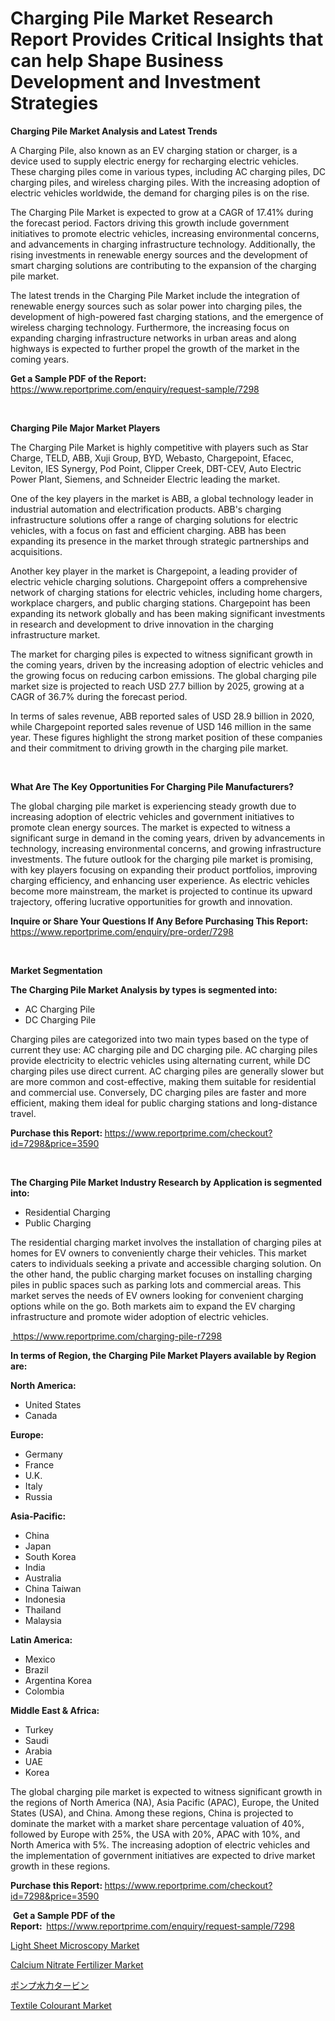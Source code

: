 <p><h1>Charging Pile Market Research Report Provides Critical Insights that can help Shape Business Development and Investment Strategies</h1></p><p><strong>Charging Pile Market Analysis and Latest Trends</strong></p>
<p><p>A Charging Pile, also known as an EV charging station or charger, is a device used to supply electric energy for recharging electric vehicles. These charging piles come in various types, including AC charging piles, DC charging piles, and wireless charging piles. With the increasing adoption of electric vehicles worldwide, the demand for charging piles is on the rise.</p><p>The Charging Pile Market is expected to grow at a CAGR of 17.41% during the forecast period. Factors driving this growth include government initiatives to promote electric vehicles, increasing environmental concerns, and advancements in charging infrastructure technology. Additionally, the rising investments in renewable energy sources and the development of smart charging solutions are contributing to the expansion of the charging pile market.</p><p>The latest trends in the Charging Pile Market include the integration of renewable energy sources such as solar power into charging piles, the development of high-powered fast charging stations, and the emergence of wireless charging technology. Furthermore, the increasing focus on expanding charging infrastructure networks in urban areas and along highways is expected to further propel the growth of the market in the coming years.</p></p>
<p><strong>Get a Sample PDF of the Report:&nbsp;</strong> <a href="https://www.reportprime.com/enquiry/request-sample/7298">https://www.reportprime.com/enquiry/request-sample/7298</a></p>
<p>&nbsp;</p>
<p><strong>Charging Pile Major Market Players</strong></p>
<p><p>The Charging Pile Market is highly competitive with players such as Star Charge, TELD, ABB, Xuji Group, BYD, Webasto, Chargepoint, Efacec, Leviton, IES Synergy, Pod Point, Clipper Creek, DBT-CEV, Auto Electric Power Plant, Siemens, and Schneider Electric leading the market. </p><p>One of the key players in the market is ABB, a global technology leader in industrial automation and electrification products. ABB's charging infrastructure solutions offer a range of charging solutions for electric vehicles, with a focus on fast and efficient charging. ABB has been expanding its presence in the market through strategic partnerships and acquisitions.</p><p>Another key player in the market is Chargepoint, a leading provider of electric vehicle charging solutions. Chargepoint offers a comprehensive network of charging stations for electric vehicles, including home chargers, workplace chargers, and public charging stations. Chargepoint has been expanding its network globally and has been making significant investments in research and development to drive innovation in the charging infrastructure market.</p><p>The market for charging piles is expected to witness significant growth in the coming years, driven by the increasing adoption of electric vehicles and the growing focus on reducing carbon emissions. The global charging pile market size is projected to reach USD 27.7 billion by 2025, growing at a CAGR of 36.7% during the forecast period.</p><p>In terms of sales revenue, ABB reported sales of USD 28.9 billion in 2020, while Chargepoint reported sales revenue of USD 146 million in the same year. These figures highlight the strong market position of these companies and their commitment to driving growth in the charging pile market.</p></p>
<p>&nbsp;</p>
<p><strong>What Are The Key Opportunities For Charging Pile Manufacturers?</strong></p>
<p><p>The global charging pile market is experiencing steady growth due to increasing adoption of electric vehicles and government initiatives to promote clean energy sources. The market is expected to witness a significant surge in demand in the coming years, driven by advancements in technology, increasing environmental concerns, and growing infrastructure investments. The future outlook for the charging pile market is promising, with key players focusing on expanding their product portfolios, improving charging efficiency, and enhancing user experience. As electric vehicles become more mainstream, the market is projected to continue its upward trajectory, offering lucrative opportunities for growth and innovation.</p></p>
<p><strong>Inquire or Share Your Questions If Any Before Purchasing This Report:</strong> <a href="https://www.reportprime.com/enquiry/pre-order/7298">https://www.reportprime.com/enquiry/pre-order/7298</a></p>
<p>&nbsp;</p>
<p><strong>Market Segmentation</strong></p>
<p><strong>The Charging Pile Market Analysis by types is segmented into:</strong></p>
<p><ul><li>AC Charging Pile</li><li>DC Charging Pile</li></ul></p>
<p><p>Charging piles are categorized into two main types based on the type of current they use: AC charging pile and DC charging pile. AC charging piles provide electricity to electric vehicles using alternating current, while DC charging piles use direct current. AC charging piles are generally slower but are more common and cost-effective, making them suitable for residential and commercial use. Conversely, DC charging piles are faster and more efficient, making them ideal for public charging stations and long-distance travel.</p></p>
<p><strong>Purchase this Report:&nbsp;</strong><a href="https://www.reportprime.com/checkout?id=7298&price=3590">https://www.reportprime.com/checkout?id=7298&price=3590</a></p>
<p>&nbsp;</p>
<p><strong>The Charging Pile Market Industry Research by Application is segmented into:</strong></p>
<p><ul><li>Residential Charging</li><li>Public Charging</li></ul></p>
<p><p>The residential charging market involves the installation of charging piles at homes for EV owners to conveniently charge their vehicles. This market caters to individuals seeking a private and accessible charging solution. On the other hand, the public charging market focuses on installing charging piles in public spaces such as parking lots and commercial areas. This market serves the needs of EV owners looking for convenient charging options while on the go. Both markets aim to expand the EV charging infrastructure and promote wider adoption of electric vehicles.</p></p>
<p><a href="https://www.reportprime.com/charging-pile-r7298">&nbsp;https://www.reportprime.com/charging-pile-r7298</a></p>
<p><strong>In terms of Region, the Charging Pile Market Players available by Region are:</strong></p>
<p>
    <p> <strong> North America: </strong>
        <ul>
            <li>United States</li>
            <li>Canada</li>
        </ul>
        </p> 
    <p> <strong> Europe: </strong>
        <ul>
            <li>Germany</li>
            <li>France</li>
            <li>U.K.</li>
            <li>Italy</li>
            <li>Russia</li>
        </ul>
        </p> 
    <p> <strong> Asia-Pacific: </strong>
        <ul>
            <li>China</li>
            <li>Japan</li>
            <li>South Korea</li>
            <li>India</li>
            <li>Australia</li>
            <li>China Taiwan</li>
            <li>Indonesia</li>
            <li>Thailand</li>
            <li>Malaysia</li>
        </ul>
        </p> 
    <p> <strong> Latin America: </strong>
        <ul>
            <li>Mexico</li>
            <li>Brazil</li>
            <li>Argentina Korea</li>
            <li>Colombia</li>
        </ul>
        </p> 
    <p> <strong> Middle East & Africa: </strong>
        <ul>
            <li>Turkey</li>
            <li>Saudi</li>
            <li>Arabia</li>
            <li>UAE</li>
            <li>Korea</li>
        </ul>
    </p>
    </p>
<p><p>The global charging pile market is expected to witness significant growth in the regions of North America (NA), Asia Pacific (APAC), Europe, the United States (USA), and China. Among these regions, China is projected to dominate the market with a market share percentage valuation of 40%, followed by Europe with 25%, the USA with 20%, APAC with 10%, and North America with 5%. The increasing adoption of electric vehicles and the implementation of government initiatives are expected to drive market growth in these regions.</p></p>
<p><strong>Purchase this Report: </strong><a href="https://www.reportprime.com/checkout?id=7298&price=3590">https://www.reportprime.com/checkout?id=7298&price=3590</a></p>
<p>&nbsp;<strong>Get a Sample PDF of the Report:&nbsp;&nbsp;</strong><a href="https://www.reportprime.com/enquiry/request-sample/7298">https://www.reportprime.com/enquiry/request-sample/7298</a></p>
<p><strong></strong></p>
<p><p><a href="https://github.com/RickHolmes3/Market-Research-Report-List-4/blob/main/light-sheet-microscopy-market.md">Light Sheet Microscopy Market</a></p><p><a href="https://www.linkedin.com/pulse/calcium-nitrate-fertilizer-market-size-trends-growth-outlook-zwesc?trackingId=%2FcZMaXRsvAMWFuFW3at2lg%3D%3D">Calcium Nitrate Fertilizer Market</a></p><p><a href="https://medium.com/@jackrichards5445/%E3%83%9D%E3%83%B3%E3%83%97%E6%B0%B4%E5%8A%9B%E3%82%BF%E3%83%BC%E3%83%93%E3%83%B3%E3%81%AE%E3%82%B7%E3%82%A7%E3%82%A2%E3%81%AE%E9%80%B2%E5%8C%96%E3%81%A8%E5%B8%82%E5%A0%B4%E6%88%90%E9%95%B7%E3%83%88%E3%83%AC%E3%83%B3%E3%83%892024%E5%B9%B4%E3%81%8B%E3%82%892031%E5%B9%B4%E3%81%BE%E3%81%A7-059e94d80668">ポンプ水力タービン</a></p><p><a href="https://www.linkedin.com/pulse/textile-colourant-market-size-examines-its-scope-primary-lp9zc?trackingId=KZbtzC780DK0ZBaUHy2T3g%3D%3D">Textile Colourant Market</a></p></p>